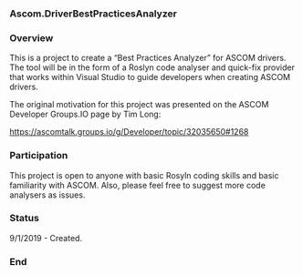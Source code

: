 ### Ascom.DriverBestPracticesAnalyzer

### Overview
This is a project to create a “Best Practices Analyzer” for ASCOM drivers. The tool will be in the form of a Roslyn code analyser and quick-fix provider that works within Visual Studio to guide developers when creating ASCOM drivers.

The original motivation for this project was presented on the ASCOM Developer Groups.IO page by Tim Long:

https://ascomtalk.groups.io/g/Developer/topic/32035650#1268

### Participation
This project is open to anyone with basic Rosyln coding skills and basic familiarity with ASCOM.  Also, please feel free to suggest more code analysers as issues.

### Status
9/1/2019  - Created.



### End

